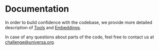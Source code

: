 # Documentation

In order to build confidence with the codebase, we provide more detailed description of [Tools](./Tools.md) and [Embeddings](./Custom%20embeddings.md).

In case of any questions about parts of the code, feel free to contact us at [challenge@universa.org](mailto:challenge@universa.org).
